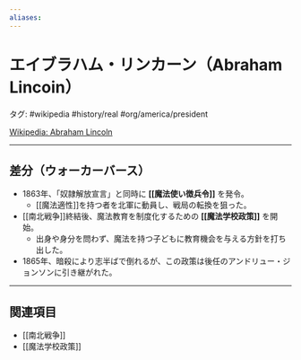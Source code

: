 ```yaml
---
aliases:
---
```

# エイブラハム・リンカーン（Abraham Lincoin）

タグ: #wikipedia #history/real #org/america/president

[Wikipedia: Abraham Lincoln](https://ja.wikipedia.org/wiki/エイブラハム・リンカーン)

---

## 差分（ウォーカーバース）
- 1863年、「奴隷解放宣言」と同時に **[[魔法使い徴兵令]]** を発令。  
  - [[魔法適性]]を持つ者を北軍に動員し、戦局の転換を狙った。  
- [[南北戦争]]終結後、魔法教育を制度化するための **[[魔法学校政策]]** を開始。  
  - 出身や身分を問わず、魔法を持つ子どもに教育機会を与える方針を打ち出した。  
- 1865年、暗殺により志半ばで倒れるが、この政策は後任のアンドリュー・ジョンソンに引き継がれた。

---

## 関連項目
- [[南北戦争]]
- [[魔法学校政策]]